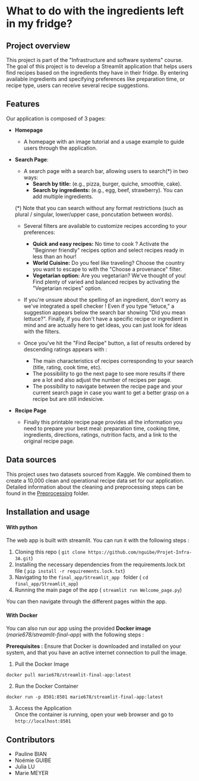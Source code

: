 # What to do with the ingredients left in my fridge?

## Project overview 

This project is part of the "Infrastructure and software systems" course. The goal of this project is to develop a Streamlit application that helps users find recipes based on the ingredients they have in their fridge. By entering available ingredients and specifying preferences like preparation time, or recipe type, users can receive several recipe suggestions. 

## Features

Our application is composed of 3 pages:

- **Homepage**

  - A homepage with an image tutorial and a usage example to guide users through the application.
  
- **Search Page**:
  
  - A search page with a search bar, allowing users to search(\*) in two ways:
    *   **Search by title:** (e.g., pizza, burger, quiche, smoothie, cake).
    *   **Search by ingredients:** (e.g., egg, beef, strawberry). You can add multiple ingredients.
 
  (\*) Note that you can search without any format restrictions (such as plural / singular, lower/upper case, poncutation between words).

   - Several filters are available to customize recipes according to your preferences:
     * **Quick and easy recipes:** No time to cook ? Activate the "Beginner friendly" recipes option and select recipes ready in less than an hour!
     * **World Cuisine:** Do you feel like traveling? Choose the country you want to escape to with the "Choose a provenance" filter.
     * **Vegetarian option:** Are you vegetarian? We've thought of you! Find plenty of varied and balanced recipes by activating the "Vegetarian recipes" option.

  - If you're unsure about the spelling of an ingredient, don't worry as we've integrated a spell checker ! Even if you type "letuce," a suggestion appears below the search bar showing "Did you mean lettuce?". Finally, if you don't have a specific recipe or ingredient in mind and are actually here to get ideas, you can just look for ideas with the filters.

  - Once you've hit the "Find Recipe" button, a list of results ordered by descending ratings appears with :
    *  The main characteristics of recipes corresponding to your search (title, rating, cook time, etc).
    *  The possibility to go the next page to see more results if there are a lot and also adjust the number of recipes per page.
    *  The possibility to navigate between the recipe page and your current search page in case you want to get a better grasp on a recipe but are still indesicive.
      
- **Recipe Page**

  - Finally this printable recipe page provides all the information you need to prepare your best meal: preparation time, cooking time, ingredients, directions, ratings, nutrition facts, and a link to the original recipe page.


## Data sources

This project uses two datasets sourced from Kaggle. We combined them to create a 10,000 clean and operational recipe data set for our application. Detailed information about the cleaning and preprocessing steps can be found in the [Preprocessing](https://github.com/nguibe/Projet-Infra-3A/tree/main/final_app/Preprocessing) folder.

## Installation and usage 

#### With python 
The web app is built with streamlit. You can run it with the following steps :
1. Cloning this repo (
``
git clone https://github.com/nguibe/Projet-Infra-3A.git
``)
2. Installing the necessary dependencies from the requirements.lock.txt file (
``
pip install -r requirements.lock.txt
``)
3. Navigating to the  `final_app/Streamlit_app ` folder (
``
cd final_app/Streamlit_app
``)
4. Running the main page of the app (
``
streamlit run Welcome_page.py
``) 

You can then navigate through the different pages within the app.

#### With Docker
You can also run our app using the provided **Docker image** (*marie678/streamlit-final-app*) with the following steps :

**Prerequisites :**
Ensure that Docker is downloaded and installed on your system, and that you have an active internet connection to pull the image.

1. Pull the Docker Image
```
docker pull marie678/streamlit-final-app:latest
```
2. Run the Docker Container
```
docker run -p 8501:8501 marie678/streamlit-final-app:latest
```
3. Access the Application \
Once the container is running, open your web browser and go to
``
http://localhost:8501
``

## Contributors
- Pauline BIAN
- Noémie GUIBE
- Julia LU
- Marie MEYER
